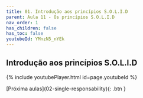 ```yaml
---
title: 01. Introdução aos princípios S.O.L.I.D
parent: Aula 11 - Os princípios S.O.L.I.D
nav_order: 1
has_children: false
has_toc: false
youtubeId: YMnzN5_nYEk
---
```


## Introdução aos princípios S.O.L.I.D

{% include youtubePlayer.html id=page.youtubeId %}


<span class="fs-3 float-right">
[Próxima aulas](02-single-responsability){: .btn }
</span>

